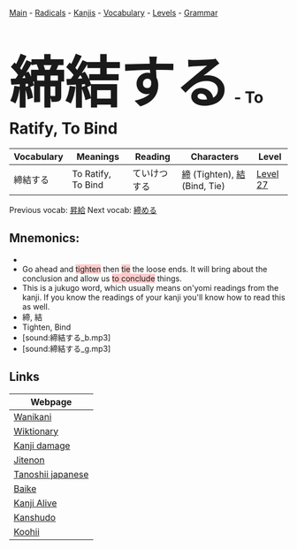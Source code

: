 <style> bigfont {font-size: 100px}</style>
[Main](../README.md) -
[Radicals](../radicals.md) -
[Kanjis](../kanjis.md) -
[Vocabulary](../vocabulary.md) -
[Levels](../levels.md) -
[Grammar](../grammar.md)
# <bigfont> 締結する</bigfont> - To Ratify, To Bind 

| Vocabulary | Meanings | Reading | Characters | Level |
| --- | --- | --- | --- | --- |
| 締結する | To Ratify, To Bind | ていけつする |  [締](../kanjis/締.md) (Tighten), [結](../kanjis/結.md) (Bind, Tie) | [Level 27](../levels/wk_level27.md) |

Previous vocab: [昇給](昇給.md) Next vocab: [締める](締める.md) 

## Mnemonics:

* 
* Go ahead and <span style="background-color:#ffcccb"> tighten</span> then <span style="background-color:#ffcccb"> tie</span> the loose ends. It will bring about the conclusion and allow us <span style="background-color:#ffcccb"> to conclude</span> things.
* This is a jukugo word, which usually means on'yomi readings from the kanji. If you know the readings of your kanji you'll know how to read this as well.
* 締, 結
* Tighten, Bind
* [sound:締結する_b.mp3]
* [sound:締結する_g.mp3]


## Links 

| Webpage |
| --- |
| [Wanikani          ](https://www.wanikani.com/kanji/締結する) |
| [Wiktionary        ](https://en.wiktionary.org/wiki/締結する) |
| [Kanji damage      ](http://www.kanjidamage.com/kanji/search?utf8=✓&q=締結する) |
| [Jitenon           ](https://jitenon.com/kanji/締結する) |
| [Tanoshii japanese ](https://www.tanoshiijapanese.com/dictionary/kanji.cfm?k=締結する) |
| [Baike             ](https://baike.baidu.com/item/締結する) |
| [Kanji Alive       ](https://app.kanjialive.com/締結する) |
| [Kanshudo          ](https://www.kanshudo.com/searchmn?q=締結する) |
| [Koohii            ](https://kanji.koohii.com/study/kanji/締結する) |
